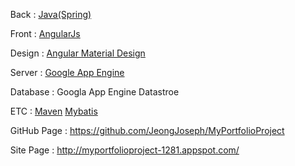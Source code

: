 <ul>
    <p>Back : <A HREF="https://spring.io/" target="_blank">Java(Spring)</A></p>
	<p>Front : <A HREF="https://angularjs.org/" target="_blank">AngularJs</A> </p>
	<p>Design : <A HREF="https://material.angularjs.org/" target="_blank">Angular Material Design</A></p>
	<p>Server : <A HREF="https://cloud.google.com/appengine/" target="_blank">Google App Engine</A></p>
	<p>Database : Googla App Engine Datastroe</p>
	<p>ETC : 
		<A HREF="https://maven.apache.org" target="_blank">Maven</A> 
		<A HREF="www.mybatis.org" target="_blank">Mybatis</A>
	</p>
	<p>GitHub Page : <A HREF="https://github.com/JeongJoseph/MyPortfolioProject" target="_blank">https://github.com/JeongJoseph/MyPortfolioProject</A></p>
	<p>Site Page : <A HREF="http://myportfolioproject-1281.appspot.com/" target="_blank">http://myportfolioproject-1281.appspot.com/</A></p>	
</ul>                        

	